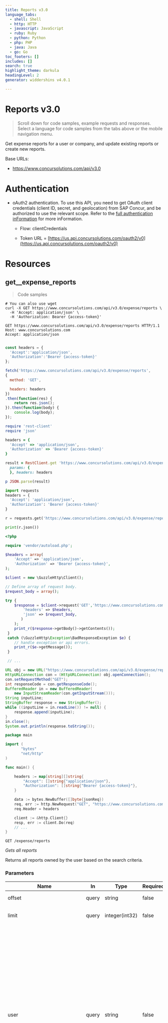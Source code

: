 ```yaml
---
title: Reports v3.0
language_tabs:
  - shell: Shell
  - http: HTTP
  - javascript: JavaScript
  - ruby: Ruby
  - python: Python
  - php: PHP
  - java: Java
  - go: Go
toc_footers: []
includes: []
search: true
highlight_theme: darkula
headingLevel: 2
generator: widdershins v4.0.1

---
```


<h1 id="reports">Reports v3.0</h1>

> Scroll down for code samples, example requests and responses. Select a language for code samples from the tabs above or the mobile navigation menu.

Get expense reports for a user or company, and update existing reports or create new reports.

Base URLs:

* <a href="https://www.concursolutions.com/api/v3.0">https://www.concursolutions.com/api/v3.0</a>

# Authentication

- oAuth2 authentication. To use this API, you need to get OAuth client credentials (client ID, secret, and geolocation) from SAP Concur, and be authorized to use the relevant scope. Refer to the <a href="https://developer.concur.com/api-reference/authentication/getting-started.html">full authentication inFormation</a> for more inFormation.

    - Flow: clientCredentials

    - Token URL = [https://us.api.concursolutions.com/oauth2/v0](https://us.api.concursolutions.com/oauth2/v0)

<h1 id="reports-resources">Resources</h1>

## get__expense_reports

> Code samples

```shell
# You can also use wget
curl -X GET https://www.concursolutions.com/api/v3.0/expense/reports \
  -H 'Accept: application/json' \
  -H 'Authorization: Bearer {access-token}'

```

```http
GET https://www.concursolutions.com/api/v3.0/expense/reports HTTP/1.1
Host: www.concursolutions.com
Accept: application/json

```

```javascript

const headers = {
  'Accept':'application/json',
  'Authorization':'Bearer {access-token}'
};

fetch('https://www.concursolutions.com/api/v3.0/expense/reports',
{
  method: 'GET',

  headers: headers
})
.then(function(res) {
    return res.json();
}).then(function(body) {
    console.log(body);
});

```

```ruby
require 'rest-client'
require 'json'

headers = {
  'Accept' => 'application/json',
  'Authorization' => 'Bearer {access-token}'
}

result = RestClient.get 'https://www.concursolutions.com/api/v3.0/expense/reports',
  params: {
  }, headers: headers

p JSON.parse(result)

```

```python
import requests
headers = {
  'Accept': 'application/json',
  'Authorization': 'Bearer {access-token}'
}

r = requests.get('https://www.concursolutions.com/api/v3.0/expense/reports', headers = headers)

print(r.json())

```

```php
<?php

require 'vendor/autoload.php';

$headers = array(
    'Accept' => 'application/json',
    'Authorization' => 'Bearer {access-token}',
);

$client = new \GuzzleHttp\Client();

// Define array of request body.
$request_body = array();

try {
    $response = $client->request('GET','https://www.concursolutions.com/api/v3.0/expense/reports', array(
        'headers' => $headers,
        'json' => $request_body,
       )
    );
    print_r($response->getBody()->getContents());
 }
 catch (\GuzzleHttp\Exception\BadResponseException $e) {
    // handle exception or api errors.
    print_r($e->getMessage());
 }

 // ...

```

```java
URL obj = new URL("https://www.concursolutions.com/api/v3.0/expense/reports");
HttpURLConnection con = (HttpURLConnection) obj.openConnection();
con.setRequestMethod("GET");
int responseCode = con.getResponseCode();
BufferedReader in = new BufferedReader(
    new InputStreamReader(con.getInputStream()));
String inputLine;
StringBuffer response = new StringBuffer();
while ((inputLine = in.readLine()) != null) {
    response.append(inputLine);
}
in.close();
System.out.println(response.toString());

```

```go
package main

import (
       "bytes"
       "net/http"
)

func main() {

    headers := map[string][]string{
        "Accept": []string{"application/json"},
        "Authorization": []string{"Bearer {access-token}"},
    }

    data := bytes.NewBuffer([]byte{jsonReq})
    req, err := http.NewRequest("GET", "https://www.concursolutions.com/api/v3.0/expense/reports", data)
    req.Header = headers

    client := &http.Client{}
    resp, err := client.Do(req)
    // ...
}

```

`GET /expense/reports`

*Gets all reports*

Returns all reports owned by the user based on the search criteria.

<h3 id="get__expense_reports-parameters">Parameters</h3>

|Name|In|Type|Required|Description|
|---|---|---|---|---|
|offset|query|string|false|Starting page offset|
|limit|query|integer(int32)|false|Number of records to return (default 25)|
|user|query|string|false|Optional. The login ID of the report owner(s) to use when searching for reports. If the value is set to LoginID, reports for the report owner with this login ID value are returned. If the value is set to ALL, reports for all report owners are returned. If this parameter is not specified, reports for the OAuth Consumer are returned. The access token owner (OAuth Consumer) must have the Web Services Admin role to use this parameter.|
|approvalStatusCode|query|string|false|The status code for the Approval Status. The values can include Concur Expense standard codes or custom codes. The Concur Expense standard code values are: A_AAFH - Report submission triggered an anomaly and fraud check; A_ACCO - Report is pending reviews; A_APPR - Report has been approved; A_EXTV - Report is pending external validation; A_FILE - Report has been submitted; A_NOTF - Report has not been submitted; A_PBDG - Report approval is pending Budget approval; A_PECO - Report approval is pending Cost object approval; A_PEND - Report is pending manager approval; A_PVAL - Report is pending prepayment validation; A_RESU - Report needs to be resubmitted; A_RHLD - Report submission is pending receipt images; A_TEXP - Report expired in approval queue. For custom codes, contact Concur Developer Support.|
|paymentStatusCode|query|string|false|The payment status code for the report. The values can include Concur Expense standard codes or custom codes. The Concur Expense standard code values are: P_HOLD - Report payment is on hold; P_NOTP - Report has not been paid; P_PAID - Report has been paid; P_PAYC - Payment is confirmed. Some or all of the report expenses have been paid; P_PROC - Report is in process to be paid. For custom codes, contact Concur Developer Support.|
|currencyCode|query|string|false|The 3-letter ISO 4217 currency code for the report currency. Example: USD.|
|paymentType|query|string|false|The unique identifier for the payment type that is the payment type for at least one expense entry in the report. Use PaymentTypeID from the "GET Expense Group Configurations" function.|
|reimbursementMethod|query|string|false|The method the report owner will be reimbursed. VALUES: ADPPAYR - ADP Payroll; APCHECK - AP (Company Check); CNQRPAY - Expense Pay; PMTSERV - Other Payment Service. NOTE: PAY_PAL is NOT supported.|
|approverLoginID|query|string|false|The login ID for the report approver that is the current approver assigned to the report.|
|expenseTypeCode|query|string|false|The expense type code that is the expense type for at least one expense entry in the report. Use ExpenseTypeCode from the "GET Expense Group Configurations" function.|
|attendeeTypeCode|query|string|false|The report contains expense entries that have attendees of the specified type.|
|countryCode|query|string|false|The report country. Maximum 2 characters. Format: The ISO 3166-1 alpha-2 country code. Example: United States is US.|
|batchID|query|string|false|The unique identifier for a payment batch where there is at least one report payee within the report. Use the BatchID from the "GET Payment Batch List" function.|
|vendorName|query|string|false|The Vendor Description that is the vendor for at least one expense entry in the report.|
|hasVAT|query|boolean|false|Determines if the report has at least one expense entry with VAT details. Format: true or false.|
|hasImages|query|boolean|false|Determines if the report has at least one expense entry with an entry image or if there is a report image for this report. Format: true or false.|
|hasAttendees|query|boolean|false|Determines if the report has at least one expense entry with an attendee. Format: true or false.|
|hasBillableExpenses|query|boolean|false|The IsBillable flag for at least one expense entry in the report. Format: true or false.|
|isTestUser|query|boolean|false|The report owner is a test user using the report for testing purposes in a non-production envirnment. format: true or false.|
|expenseGroupConfigID|query|string|false|The unique identifier for the expense group configuration associated to the report's expense group. Use the ID from the "GET Expense Group Configurations" function.|
|entryTransactionDateBefore|query|string(date-time)|false|The entry transaction date for at least one expense entry in the report is before this date.Format: YYYY-MM-DD|
|entryTransactionDateAfter|query|string(date-time)|false|The entry transaction date for at least one expense entry in the report is after this date.Format: YYYY-MM-DD|
|createDateBefore|query|string(date-time)|false|The report create date is before this date.Format: YYYY-MM-DD|
|createDateAfter|query|string(date-time)|false|The report create date is after this date.Format: YYYY-MM-DD|
|userDefinedDateBefore|query|string(date-time)|false|The report user defined date is before this date.Format: YYYY-MM-DD|
|userDefinedDateAfter|query|string(date-time)|false|The report user defined date is after this date.Format: YYYY-MM-DD|
|submitDateBefore|query|string(date-time)|false|The report submit date is before this date.Format: YYYY-MM-DD|
|submitDateAfter|query|string(date-time)|false|The report submit date is after this date.Format: YYYY-MM-DD|
|processingPaymentDateBefore|query|string(date-time)|false|The report processing payment date is before this date.Format: YYYY-MM-DD|
|processingPaymentDateAfter|query|string(date-time)|false|The report processing payment date is after this date. Format: YYYY-MM-DD|
|paidDateBefore|query|string(date-time)|false|The report paid date is before this date.Format: YYYY-MM-DD|
|paidDateAfter|query|string(date-time)|false|The report paid date is after this date.Format: YYYY-MM-DD|
|modifiedDateBefore|query|string(date-time)|false|The report modified date is before this date.Format: YYYY-MM-DD|
|modifiedDateAfter|query|string(date-time)|false|The report modified date is after this date.Format: YYYY-MM-DD|

> Example responses

> 200 Response

```json
{
  "Items": {
    "AmountDueCompanyCard": 0,
    "AmountDueEmployee": 0,
    "ApprovalStatusCode": "string",
    "ApprovalStatusName": "string",
    "ApproverLoginID": "string",
    "ApproverName": "string",
    "Country": "string",
    "CountrySubdivision": "string",
    "CreateDate": "2019-08-24T14:15:22Z",
    "CurrencyCode": "string",
    "Custom1": {
      "Code": "string",
      "ListItemID": "string",
      "Type": "string",
      "Value": "string"
    },
    "Custom2": {
      "Code": "string",
      "ListItemID": "string",
      "Type": "string",
      "Value": "string"
    },
    "Custom3": {
      "Code": "string",
      "ListItemID": "string",
      "Type": "string",
      "Value": "string"
    },
    "Custom4": {
      "Code": "string",
      "ListItemID": "string",
      "Type": "string",
      "Value": "string"
    },
    "Custom5": {
      "Code": "string",
      "ListItemID": "string",
      "Type": "string",
      "Value": "string"
    },
    "Custom6": {
      "Code": "string",
      "ListItemID": "string",
      "Type": "string",
      "Value": "string"
    },
    "Custom7": {
      "Code": "string",
      "ListItemID": "string",
      "Type": "string",
      "Value": "string"
    },
    "Custom8": {
      "Code": "string",
      "ListItemID": "string",
      "Type": "string",
      "Value": "string"
    },
    "Custom9": {
      "Code": "string",
      "ListItemID": "string",
      "Type": "string",
      "Value": "string"
    },
    "Custom10": {
      "Code": "string",
      "ListItemID": "string",
      "Type": "string",
      "Value": "string"
    },
    "Custom11": {
      "Code": "string",
      "ListItemID": "string",
      "Type": "string",
      "Value": "string"
    },
    "Custom12": {
      "Code": "string",
      "ListItemID": "string",
      "Type": "string",
      "Value": "string"
    },
    "Custom13": {
      "Code": "string",
      "ListItemID": "string",
      "Type": "string",
      "Value": "string"
    },
    "Custom14": {
      "Code": "string",
      "ListItemID": "string",
      "Type": "string",
      "Value": "string"
    },
    "Custom15": {
      "Code": "string",
      "ListItemID": "string",
      "Type": "string",
      "Value": "string"
    },
    "Custom16": {
      "Code": "string",
      "ListItemID": "string",
      "Type": "string",
      "Value": "string"
    },
    "Custom17": {
      "Code": "string",
      "ListItemID": "string",
      "Type": "string",
      "Value": "string"
    },
    "Custom18": {
      "Code": "string",
      "ListItemID": "string",
      "Type": "string",
      "Value": "string"
    },
    "Custom19": {
      "Code": "string",
      "ListItemID": "string",
      "Type": "string",
      "Value": "string"
    },
    "Custom20": {
      "Code": "string",
      "ListItemID": "string",
      "Type": "string",
      "Value": "string"
    },
    "EverSentBack": true,
    "HasException": true,
    "ID": "string",
    "LastComment": "string",
    "LastModifiedDate": "2019-08-24T14:15:22Z",
    "LedgerName": "string",
    "Name": "string",
    "OrgUnit1": {
      "Code": "string",
      "ListItemID": "string",
      "Type": "string",
      "Value": "string"
    },
    "OrgUnit2": {
      "Code": "string",
      "ListItemID": "string",
      "Type": "string",
      "Value": "string"
    },
    "OrgUnit3": {
      "Code": "string",
      "ListItemID": "string",
      "Type": "string",
      "Value": "string"
    },
    "OrgUnit4": {
      "Code": "string",
      "ListItemID": "string",
      "Type": "string",
      "Value": "string"
    },
    "OrgUnit5": {
      "Code": "string",
      "ListItemID": "string",
      "Type": "string",
      "Value": "string"
    },
    "OrgUnit6": {
      "Code": "string",
      "ListItemID": "string",
      "Type": "string",
      "Value": "string"
    },
    "OwnerLoginID": "string",
    "OwnerName": "string",
    "PaidDate": "2019-08-24T14:15:22Z",
    "PaymentStatusCode": "string",
    "PaymentStatusName": "string",
    "PersonalAmount": 0,
    "PolicyID": "string",
    "ProcessingPaymentDate": "2019-08-24T14:15:22Z",
    "ReceiptsReceived": true,
    "SubmitDate": "2019-08-24T14:15:22Z",
    "Total": 0,
    "TotalApprovedAmount": 0,
    "TotalClaimedAmount": 0,
    "URI": "string",
    "UserDefinedDate": "2019-08-24T14:15:22Z",
    "WorkflowActionUrl": "string"
  },
  "NextPage": "string"
}
```

```xml
<?xml version="1.0" encoding="UTF-8" ?>
<ReportCollection>
  <Items>
    <AmountDueCompanyCard>0</AmountDueCompanyCard>
    <AmountDueEmployee>0</AmountDueEmployee>
    <ApprovalStatusCode>string</ApprovalStatusCode>
    <ApprovalStatusName>string</ApprovalStatusName>
    <ApproverLoginID>string</ApproverLoginID>
    <ApproverName>string</ApproverName>
    <Country>string</Country>
    <CountrySubdivision>string</CountrySubdivision>
    <CreateDate>2019-08-24T14:15:22Z</CreateDate>
    <CurrencyCode>string</CurrencyCode>
    <Custom1>
      <Code>string</Code>
      <ListItemID>string</ListItemID>
      <Type>string</Type>
      <Value>string</Value>
    </Custom1>
    <Custom2>
      <Code>string</Code>
      <ListItemID>string</ListItemID>
      <Type>string</Type>
      <Value>string</Value>
    </Custom2>
    <Custom3>
      <Code>string</Code>
      <ListItemID>string</ListItemID>
      <Type>string</Type>
      <Value>string</Value>
    </Custom3>
    <Custom4>
      <Code>string</Code>
      <ListItemID>string</ListItemID>
      <Type>string</Type>
      <Value>string</Value>
    </Custom4>
    <Custom5>
      <Code>string</Code>
      <ListItemID>string</ListItemID>
      <Type>string</Type>
      <Value>string</Value>
    </Custom5>
    <Custom6>
      <Code>string</Code>
      <ListItemID>string</ListItemID>
      <Type>string</Type>
      <Value>string</Value>
    </Custom6>
    <Custom7>
      <Code>string</Code>
      <ListItemID>string</ListItemID>
      <Type>string</Type>
      <Value>string</Value>
    </Custom7>
    <Custom8>
      <Code>string</Code>
      <ListItemID>string</ListItemID>
      <Type>string</Type>
      <Value>string</Value>
    </Custom8>
    <Custom9>
      <Code>string</Code>
      <ListItemID>string</ListItemID>
      <Type>string</Type>
      <Value>string</Value>
    </Custom9>
    <Custom10>
      <Code>string</Code>
      <ListItemID>string</ListItemID>
      <Type>string</Type>
      <Value>string</Value>
    </Custom10>
    <Custom11>
      <Code>string</Code>
      <ListItemID>string</ListItemID>
      <Type>string</Type>
      <Value>string</Value>
    </Custom11>
    <Custom12>
      <Code>string</Code>
      <ListItemID>string</ListItemID>
      <Type>string</Type>
      <Value>string</Value>
    </Custom12>
    <Custom13>
      <Code>string</Code>
      <ListItemID>string</ListItemID>
      <Type>string</Type>
      <Value>string</Value>
    </Custom13>
    <Custom14>
      <Code>string</Code>
      <ListItemID>string</ListItemID>
      <Type>string</Type>
      <Value>string</Value>
    </Custom14>
    <Custom15>
      <Code>string</Code>
      <ListItemID>string</ListItemID>
      <Type>string</Type>
      <Value>string</Value>
    </Custom15>
    <Custom16>
      <Code>string</Code>
      <ListItemID>string</ListItemID>
      <Type>string</Type>
      <Value>string</Value>
    </Custom16>
    <Custom17>
      <Code>string</Code>
      <ListItemID>string</ListItemID>
      <Type>string</Type>
      <Value>string</Value>
    </Custom17>
    <Custom18>
      <Code>string</Code>
      <ListItemID>string</ListItemID>
      <Type>string</Type>
      <Value>string</Value>
    </Custom18>
    <Custom19>
      <Code>string</Code>
      <ListItemID>string</ListItemID>
      <Type>string</Type>
      <Value>string</Value>
    </Custom19>
    <Custom20>
      <Code>string</Code>
      <ListItemID>string</ListItemID>
      <Type>string</Type>
      <Value>string</Value>
    </Custom20>
    <EverSentBack>true</EverSentBack>
    <HasException>true</HasException>
    <ID>string</ID>
    <LastComment>string</LastComment>
    <LastModifiedDate>2019-08-24T14:15:22Z</LastModifiedDate>
    <LedgerName>string</LedgerName>
    <Name>string</Name>
    <OrgUnit1>
      <Code>string</Code>
      <ListItemID>string</ListItemID>
      <Type>string</Type>
      <Value>string</Value>
    </OrgUnit1>
    <OrgUnit2>
      <Code>string</Code>
      <ListItemID>string</ListItemID>
      <Type>string</Type>
      <Value>string</Value>
    </OrgUnit2>
    <OrgUnit3>
      <Code>string</Code>
      <ListItemID>string</ListItemID>
      <Type>string</Type>
      <Value>string</Value>
    </OrgUnit3>
    <OrgUnit4>
      <Code>string</Code>
      <ListItemID>string</ListItemID>
      <Type>string</Type>
      <Value>string</Value>
    </OrgUnit4>
    <OrgUnit5>
      <Code>string</Code>
      <ListItemID>string</ListItemID>
      <Type>string</Type>
      <Value>string</Value>
    </OrgUnit5>
    <OrgUnit6>
      <Code>string</Code>
      <ListItemID>string</ListItemID>
      <Type>string</Type>
      <Value>string</Value>
    </OrgUnit6>
    <OwnerLoginID>string</OwnerLoginID>
    <OwnerName>string</OwnerName>
    <PaidDate>2019-08-24T14:15:22Z</PaidDate>
    <PaymentStatusCode>string</PaymentStatusCode>
    <PaymentStatusName>string</PaymentStatusName>
    <PersonalAmount>0</PersonalAmount>
    <PolicyID>string</PolicyID>
    <ProcessingPaymentDate>2019-08-24T14:15:22Z</ProcessingPaymentDate>
    <ReceiptsReceived>true</ReceiptsReceived>
    <SubmitDate>2019-08-24T14:15:22Z</SubmitDate>
    <Total>0</Total>
    <TotalApprovedAmount>0</TotalApprovedAmount>
    <TotalClaimedAmount>0</TotalClaimedAmount>
    <URI>string</URI>
    <UserDefinedDate>2019-08-24T14:15:22Z</UserDefinedDate>
    <WorkflowActionUrl>string</WorkflowActionUrl>
  </Items>
  <NextPage>string</NextPage>
</ReportCollection>
```

<h3 id="get__expense_reports-responses">Responses</h3>

|Status|Meaning|Description|Schema|
|---|---|---|---|
|200|[OK](https://tools.ietf.org/html/rfc7231#section-6.3.1)|Success|[ReportCollection](#schemareportcollection)|

<aside class="warning">
To perform this operation, you must be authenticated by means of one of the following methods:
OAuth2
</aside>

## post__expense_reports

> Code samples

```shell
# You can also use wget
curl -X POST https://www.concursolutions.com/api/v3.0/expense/reports \
  -H 'Content-Type: application/json' \
  -H 'Accept: application/json' \
  -H 'Authorization: Bearer {access-token}'

```

```http
POST https://www.concursolutions.com/api/v3.0/expense/reports HTTP/1.1
Host: www.concursolutions.com
Content-Type: application/json
Accept: application/json

```

```javascript
const inputBody = '{
  "Comment": "string",
  "Custom1": "string",
  "Custom10": "string",
  "Custom11": "string",
  "Custom12": "string",
  "Custom13": "string",
  "Custom14": "string",
  "Custom15": "string",
  "Custom16": "string",
  "Custom17": "string",
  "Custom18": "string",
  "Custom19": "string",
  "Custom2": "string",
  "Custom20": "string",
  "Custom3": "string",
  "Custom4": "string",
  "Custom5": "string",
  "Custom6": "string",
  "Custom7": "string",
  "Custom8": "string",
  "Custom9": "string",
  "Name": "string",
  "OrgUnit1": "string",
  "OrgUnit2": "string",
  "OrgUnit3": "string",
  "OrgUnit4": "string",
  "OrgUnit5": "string",
  "OrgUnit6": "string",
  "PolicyID": "string",
  "Purpose": "string",
  "UserDefinedDate": "2019-08-24T14:15:22Z"
}';
const headers = {
  'Content-Type':'application/json',
  'Accept':'application/json',
  'Authorization':'Bearer {access-token}'
};

fetch('https://www.concursolutions.com/api/v3.0/expense/reports',
{
  method: 'POST',
  body: inputBody,
  headers: headers
})
.then(function(res) {
    return res.json();
}).then(function(body) {
    console.log(body);
});

```

```ruby
require 'rest-client'
require 'json'

headers = {
  'Content-Type' => 'application/json',
  'Accept' => 'application/json',
  'Authorization' => 'Bearer {access-token}'
}

result = RestClient.post 'https://www.concursolutions.com/api/v3.0/expense/reports',
  params: {
  }, headers: headers

p JSON.parse(result)

```

```python
import requests
headers = {
  'Content-Type': 'application/json',
  'Accept': 'application/json',
  'Authorization': 'Bearer {access-token}'
}

r = requests.post('https://www.concursolutions.com/api/v3.0/expense/reports', headers = headers)

print(r.json())

```

```php
<?php

require 'vendor/autoload.php';

$headers = array(
    'Content-Type' => 'application/json',
    'Accept' => 'application/json',
    'Authorization' => 'Bearer {access-token}',
);

$client = new \GuzzleHttp\Client();

// Define array of request body.
$request_body = array();

try {
    $response = $client->request('POST','https://www.concursolutions.com/api/v3.0/expense/reports', array(
        'headers' => $headers,
        'json' => $request_body,
       )
    );
    print_r($response->getBody()->getContents());
 }
 catch (\GuzzleHttp\Exception\BadResponseException $e) {
    // handle exception or api errors.
    print_r($e->getMessage());
 }

 // ...

```

```java
URL obj = new URL("https://www.concursolutions.com/api/v3.0/expense/reports");
HttpURLConnection con = (HttpURLConnection) obj.openConnection();
con.setRequestMethod("POST");
int responseCode = con.getResponseCode();
BufferedReader in = new BufferedReader(
    new InputStreamReader(con.getInputStream()));
String inputLine;
StringBuffer response = new StringBuffer();
while ((inputLine = in.readLine()) != null) {
    response.append(inputLine);
}
in.close();
System.out.println(response.toString());

```

```go
package main

import (
       "bytes"
       "net/http"
)

func main() {

    headers := map[string][]string{
        "Content-Type": []string{"application/json"},
        "Accept": []string{"application/json"},
        "Authorization": []string{"Bearer {access-token}"},
    }

    data := bytes.NewBuffer([]byte{jsonReq})
    req, err := http.NewRequest("POST", "https://www.concursolutions.com/api/v3.0/expense/reports", data)
    req.Header = headers

    client := &http.Client{}
    resp, err := client.Do(req)
    // ...
}

```

`POST /expense/reports`

*Create a new report*

Create an expense report with the supplied data.

> Body parameter

```json
{
  "Comment": "string",
  "Custom1": "string",
  "Custom10": "string",
  "Custom11": "string",
  "Custom12": "string",
  "Custom13": "string",
  "Custom14": "string",
  "Custom15": "string",
  "Custom16": "string",
  "Custom17": "string",
  "Custom18": "string",
  "Custom19": "string",
  "Custom2": "string",
  "Custom20": "string",
  "Custom3": "string",
  "Custom4": "string",
  "Custom5": "string",
  "Custom6": "string",
  "Custom7": "string",
  "Custom8": "string",
  "Custom9": "string",
  "Name": "string",
  "OrgUnit1": "string",
  "OrgUnit2": "string",
  "OrgUnit3": "string",
  "OrgUnit4": "string",
  "OrgUnit5": "string",
  "OrgUnit6": "string",
  "PolicyID": "string",
  "Purpose": "string",
  "UserDefinedDate": "2019-08-24T14:15:22Z"
}
```

```xml
<?xml version="1.0" encoding="UTF-8" ?>
<ReportPost>
  <Comment>string</Comment>
  <Custom1>string</Custom1>
  <Custom10>string</Custom10>
  <Custom11>string</Custom11>
  <Custom12>string</Custom12>
  <Custom13>string</Custom13>
  <Custom14>string</Custom14>
  <Custom15>string</Custom15>
  <Custom16>string</Custom16>
  <Custom17>string</Custom17>
  <Custom18>string</Custom18>
  <Custom19>string</Custom19>
  <Custom2>string</Custom2>
  <Custom20>string</Custom20>
  <Custom3>string</Custom3>
  <Custom4>string</Custom4>
  <Custom5>string</Custom5>
  <Custom6>string</Custom6>
  <Custom7>string</Custom7>
  <Custom8>string</Custom8>
  <Custom9>string</Custom9>
  <Name>string</Name>
  <OrgUnit1>string</OrgUnit1>
  <OrgUnit2>string</OrgUnit2>
  <OrgUnit3>string</OrgUnit3>
  <OrgUnit4>string</OrgUnit4>
  <OrgUnit5>string</OrgUnit5>
  <OrgUnit6>string</OrgUnit6>
  <PolicyID>string</PolicyID>
  <Purpose>string</Purpose>
  <UserDefinedDate>2019-08-24T14:15:22Z</UserDefinedDate>
</ReportPost>
```

<h3 id="post__expense_reports-parameters">Parameters</h3>

|Name|In|Type|Required|Description|
|---|---|---|---|---|
|user|query|string|false|Optional. The login ID for the Report Owner.|
|body|body|[ReportPost](#schemareportpost)|true|Report object to create|

> Example responses

> 200 Response

```json
{
  "ID": "string",
  "URI": "string"
}
```

```xml
<?xml version="1.0" encoding="UTF-8" ?>
<CreateResponse>
  <ID>string</ID>
  <URI>string</URI>
</CreateResponse>
```

<h3 id="post__expense_reports-responses">Responses</h3>

|Status|Meaning|Description|Schema|
|---|---|---|---|
|200|[OK](https://tools.ietf.org/html/rfc7231#section-6.3.1)|Success|[CreateResponse](#schemacreateresponse)|
|400|[Bad Request](https://tools.ietf.org/html/rfc7231#section-6.5.1)|Bad Request|[Void](#schemavoid)|

<aside class="warning">
To perform this operation, you must be authenticated by means of one of the following methods:
OAuth2
</aside>

## get__expense_reports_{id}

> Code samples

```shell
# You can also use wget
curl -X GET https://www.concursolutions.com/api/v3.0/expense/reports/{id} \
  -H 'Accept: application/json' \
  -H 'Authorization: Bearer {access-token}'

```

```http
GET https://www.concursolutions.com/api/v3.0/expense/reports/{id} HTTP/1.1
Host: www.concursolutions.com
Accept: application/json

```

```javascript

const headers = {
  'Accept':'application/json',
  'Authorization':'Bearer {access-token}'
};

fetch('https://www.concursolutions.com/api/v3.0/expense/reports/{id}',
{
  method: 'GET',

  headers: headers
})
.then(function(res) {
    return res.json();
}).then(function(body) {
    console.log(body);
});

```

```ruby
require 'rest-client'
require 'json'

headers = {
  'Accept' => 'application/json',
  'Authorization' => 'Bearer {access-token}'
}

result = RestClient.get 'https://www.concursolutions.com/api/v3.0/expense/reports/{id}',
  params: {
  }, headers: headers

p JSON.parse(result)

```

```python
import requests
headers = {
  'Accept': 'application/json',
  'Authorization': 'Bearer {access-token}'
}

r = requests.get('https://www.concursolutions.com/api/v3.0/expense/reports/{id}', headers = headers)

print(r.json())

```

```php
<?php

require 'vendor/autoload.php';

$headers = array(
    'Accept' => 'application/json',
    'Authorization' => 'Bearer {access-token}',
);

$client = new \GuzzleHttp\Client();

// Define array of request body.
$request_body = array();

try {
    $response = $client->request('GET','https://www.concursolutions.com/api/v3.0/expense/reports/{id}', array(
        'headers' => $headers,
        'json' => $request_body,
       )
    );
    print_r($response->getBody()->getContents());
 }
 catch (\GuzzleHttp\Exception\BadResponseException $e) {
    // handle exception or api errors.
    print_r($e->getMessage());
 }

 // ...

```

```java
URL obj = new URL("https://www.concursolutions.com/api/v3.0/expense/reports/{id}");
HttpURLConnection con = (HttpURLConnection) obj.openConnection();
con.setRequestMethod("GET");
int responseCode = con.getResponseCode();
BufferedReader in = new BufferedReader(
    new InputStreamReader(con.getInputStream()));
String inputLine;
StringBuffer response = new StringBuffer();
while ((inputLine = in.readLine()) != null) {
    response.append(inputLine);
}
in.close();
System.out.println(response.toString());

```

```go
package main

import (
       "bytes"
       "net/http"
)

func main() {

    headers := map[string][]string{
        "Accept": []string{"application/json"},
        "Authorization": []string{"Bearer {access-token}"},
    }

    data := bytes.NewBuffer([]byte{jsonReq})
    req, err := http.NewRequest("GET", "https://www.concursolutions.com/api/v3.0/expense/reports/{id}", data)
    req.Header = headers

    client := &http.Client{}
    resp, err := client.Do(req)
    // ...
}

```

`GET /expense/reports/{id}`

*Gets a single report*

Returns the specified report.

<h3 id="get__expense_reports_{id}-parameters">Parameters</h3>

|Name|In|Type|Required|Description|
|---|---|---|---|---|
|id|path|string|true|Report ID|
|user|query|string|false|Optional. The login ID of the report owner(s) to use when searching for reports. If the value is set to LoginID, reports for the report owner with this login ID value are returned. If the value is set to ALL, reports for all report owners are returned. If this parameter is not specified, reports for the OAuth Consumer are returned. The access token owner (OAuth Consumer) must have the Web Services Admin role to use this parameter.|

> Example responses

> 200 Response

```json
{
  "AmountDueCompanyCard": 0,
  "AmountDueEmployee": 0,
  "ApprovalStatusCode": "string",
  "ApprovalStatusName": "string",
  "ApproverLoginID": "string",
  "ApproverName": "string",
  "Country": "string",
  "CountrySubdivision": "string",
  "CreateDate": "2019-08-24T14:15:22Z",
  "CurrencyCode": "string",
  "Custom1": {
    "Code": "string",
    "ListItemID": "string",
    "Type": "string",
    "Value": "string"
  },
  "Custom2": {
    "Code": "string",
    "ListItemID": "string",
    "Type": "string",
    "Value": "string"
  },
  "Custom3": {
    "Code": "string",
    "ListItemID": "string",
    "Type": "string",
    "Value": "string"
  },
  "Custom4": {
    "Code": "string",
    "ListItemID": "string",
    "Type": "string",
    "Value": "string"
  },
  "Custom5": {
    "Code": "string",
    "ListItemID": "string",
    "Type": "string",
    "Value": "string"
  },
  "Custom6": {
    "Code": "string",
    "ListItemID": "string",
    "Type": "string",
    "Value": "string"
  },
  "Custom7": {
    "Code": "string",
    "ListItemID": "string",
    "Type": "string",
    "Value": "string"
  },
  "Custom8": {
    "Code": "string",
    "ListItemID": "string",
    "Type": "string",
    "Value": "string"
  },
  "Custom9": {
    "Code": "string",
    "ListItemID": "string",
    "Type": "string",
    "Value": "string"
  },
  "Custom10": {
    "Code": "string",
    "ListItemID": "string",
    "Type": "string",
    "Value": "string"
  },
  "Custom11": {
    "Code": "string",
    "ListItemID": "string",
    "Type": "string",
    "Value": "string"
  },
  "Custom12": {
    "Code": "string",
    "ListItemID": "string",
    "Type": "string",
    "Value": "string"
  },
  "Custom13": {
    "Code": "string",
    "ListItemID": "string",
    "Type": "string",
    "Value": "string"
  },
  "Custom14": {
    "Code": "string",
    "ListItemID": "string",
    "Type": "string",
    "Value": "string"
  },
  "Custom15": {
    "Code": "string",
    "ListItemID": "string",
    "Type": "string",
    "Value": "string"
  },
  "Custom16": {
    "Code": "string",
    "ListItemID": "string",
    "Type": "string",
    "Value": "string"
  },
  "Custom17": {
    "Code": "string",
    "ListItemID": "string",
    "Type": "string",
    "Value": "string"
  },
  "Custom18": {
    "Code": "string",
    "ListItemID": "string",
    "Type": "string",
    "Value": "string"
  },
  "Custom19": {
    "Code": "string",
    "ListItemID": "string",
    "Type": "string",
    "Value": "string"
  },
  "Custom20": {
    "Code": "string",
    "ListItemID": "string",
    "Type": "string",
    "Value": "string"
  },
  "EverSentBack": true,
  "HasException": true,
  "ID": "string",
  "LastComment": "string",
  "LastModifiedDate": "2019-08-24T14:15:22Z",
  "LedgerName": "string",
  "Name": "string",
  "OrgUnit1": {
    "Code": "string",
    "ListItemID": "string",
    "Type": "string",
    "Value": "string"
  },
  "OrgUnit2": {
    "Code": "string",
    "ListItemID": "string",
    "Type": "string",
    "Value": "string"
  },
  "OrgUnit3": {
    "Code": "string",
    "ListItemID": "string",
    "Type": "string",
    "Value": "string"
  },
  "OrgUnit4": {
    "Code": "string",
    "ListItemID": "string",
    "Type": "string",
    "Value": "string"
  },
  "OrgUnit5": {
    "Code": "string",
    "ListItemID": "string",
    "Type": "string",
    "Value": "string"
  },
  "OrgUnit6": {
    "Code": "string",
    "ListItemID": "string",
    "Type": "string",
    "Value": "string"
  },
  "OwnerLoginID": "string",
  "OwnerName": "string",
  "PaidDate": "2019-08-24T14:15:22Z",
  "PaymentStatusCode": "string",
  "PaymentStatusName": "string",
  "PersonalAmount": 0,
  "PolicyID": "string",
  "ProcessingPaymentDate": "2019-08-24T14:15:22Z",
  "ReceiptsReceived": true,
  "SubmitDate": "2019-08-24T14:15:22Z",
  "Total": 0,
  "TotalApprovedAmount": 0,
  "TotalClaimedAmount": 0,
  "URI": "string",
  "UserDefinedDate": "2019-08-24T14:15:22Z",
  "WorkflowActionUrl": "string"
}
```

```xml
<?xml version="1.0" encoding="UTF-8" ?>
<ReportGet>
  <AmountDueCompanyCard>0</AmountDueCompanyCard>
  <AmountDueEmployee>0</AmountDueEmployee>
  <ApprovalStatusCode>string</ApprovalStatusCode>
  <ApprovalStatusName>string</ApprovalStatusName>
  <ApproverLoginID>string</ApproverLoginID>
  <ApproverName>string</ApproverName>
  <Country>string</Country>
  <CountrySubdivision>string</CountrySubdivision>
  <CreateDate>2019-08-24T14:15:22Z</CreateDate>
  <CurrencyCode>string</CurrencyCode>
  <Custom1>
    <Code>string</Code>
    <ListItemID>string</ListItemID>
    <Type>string</Type>
    <Value>string</Value>
  </Custom1>
  <Custom2>
    <Code>string</Code>
    <ListItemID>string</ListItemID>
    <Type>string</Type>
    <Value>string</Value>
  </Custom2>
  <Custom3>
    <Code>string</Code>
    <ListItemID>string</ListItemID>
    <Type>string</Type>
    <Value>string</Value>
  </Custom3>
  <Custom4>
    <Code>string</Code>
    <ListItemID>string</ListItemID>
    <Type>string</Type>
    <Value>string</Value>
  </Custom4>
  <Custom5>
    <Code>string</Code>
    <ListItemID>string</ListItemID>
    <Type>string</Type>
    <Value>string</Value>
  </Custom5>
  <Custom6>
    <Code>string</Code>
    <ListItemID>string</ListItemID>
    <Type>string</Type>
    <Value>string</Value>
  </Custom6>
  <Custom7>
    <Code>string</Code>
    <ListItemID>string</ListItemID>
    <Type>string</Type>
    <Value>string</Value>
  </Custom7>
  <Custom8>
    <Code>string</Code>
    <ListItemID>string</ListItemID>
    <Type>string</Type>
    <Value>string</Value>
  </Custom8>
  <Custom9>
    <Code>string</Code>
    <ListItemID>string</ListItemID>
    <Type>string</Type>
    <Value>string</Value>
  </Custom9>
  <Custom10>
    <Code>string</Code>
    <ListItemID>string</ListItemID>
    <Type>string</Type>
    <Value>string</Value>
  </Custom10>
  <Custom11>
    <Code>string</Code>
    <ListItemID>string</ListItemID>
    <Type>string</Type>
    <Value>string</Value>
  </Custom11>
  <Custom12>
    <Code>string</Code>
    <ListItemID>string</ListItemID>
    <Type>string</Type>
    <Value>string</Value>
  </Custom12>
  <Custom13>
    <Code>string</Code>
    <ListItemID>string</ListItemID>
    <Type>string</Type>
    <Value>string</Value>
  </Custom13>
  <Custom14>
    <Code>string</Code>
    <ListItemID>string</ListItemID>
    <Type>string</Type>
    <Value>string</Value>
  </Custom14>
  <Custom15>
    <Code>string</Code>
    <ListItemID>string</ListItemID>
    <Type>string</Type>
    <Value>string</Value>
  </Custom15>
  <Custom16>
    <Code>string</Code>
    <ListItemID>string</ListItemID>
    <Type>string</Type>
    <Value>string</Value>
  </Custom16>
  <Custom17>
    <Code>string</Code>
    <ListItemID>string</ListItemID>
    <Type>string</Type>
    <Value>string</Value>
  </Custom17>
  <Custom18>
    <Code>string</Code>
    <ListItemID>string</ListItemID>
    <Type>string</Type>
    <Value>string</Value>
  </Custom18>
  <Custom19>
    <Code>string</Code>
    <ListItemID>string</ListItemID>
    <Type>string</Type>
    <Value>string</Value>
  </Custom19>
  <Custom20>
    <Code>string</Code>
    <ListItemID>string</ListItemID>
    <Type>string</Type>
    <Value>string</Value>
  </Custom20>
  <EverSentBack>true</EverSentBack>
  <HasException>true</HasException>
  <ID>string</ID>
  <LastComment>string</LastComment>
  <LastModifiedDate>2019-08-24T14:15:22Z</LastModifiedDate>
  <LedgerName>string</LedgerName>
  <Name>string</Name>
  <OrgUnit1>
    <Code>string</Code>
    <ListItemID>string</ListItemID>
    <Type>string</Type>
    <Value>string</Value>
  </OrgUnit1>
  <OrgUnit2>
    <Code>string</Code>
    <ListItemID>string</ListItemID>
    <Type>string</Type>
    <Value>string</Value>
  </OrgUnit2>
  <OrgUnit3>
    <Code>string</Code>
    <ListItemID>string</ListItemID>
    <Type>string</Type>
    <Value>string</Value>
  </OrgUnit3>
  <OrgUnit4>
    <Code>string</Code>
    <ListItemID>string</ListItemID>
    <Type>string</Type>
    <Value>string</Value>
  </OrgUnit4>
  <OrgUnit5>
    <Code>string</Code>
    <ListItemID>string</ListItemID>
    <Type>string</Type>
    <Value>string</Value>
  </OrgUnit5>
  <OrgUnit6>
    <Code>string</Code>
    <ListItemID>string</ListItemID>
    <Type>string</Type>
    <Value>string</Value>
  </OrgUnit6>
  <OwnerLoginID>string</OwnerLoginID>
  <OwnerName>string</OwnerName>
  <PaidDate>2019-08-24T14:15:22Z</PaidDate>
  <PaymentStatusCode>string</PaymentStatusCode>
  <PaymentStatusName>string</PaymentStatusName>
  <PersonalAmount>0</PersonalAmount>
  <PolicyID>string</PolicyID>
  <ProcessingPaymentDate>2019-08-24T14:15:22Z</ProcessingPaymentDate>
  <ReceiptsReceived>true</ReceiptsReceived>
  <SubmitDate>2019-08-24T14:15:22Z</SubmitDate>
  <Total>0</Total>
  <TotalApprovedAmount>0</TotalApprovedAmount>
  <TotalClaimedAmount>0</TotalClaimedAmount>
  <URI>string</URI>
  <UserDefinedDate>2019-08-24T14:15:22Z</UserDefinedDate>
  <WorkflowActionUrl>string</WorkflowActionUrl>
</ReportGet>
```

<h3 id="get__expense_reports_{id}-responses">Responses</h3>

|Status|Meaning|Description|Schema|
|---|---|---|---|
|200|[OK](https://tools.ietf.org/html/rfc7231#section-6.3.1)|Success|[ReportGet](#schemareportget)|

<aside class="warning">
To perform this operation, you must be authenticated by means of one of the following methods:
OAuth2
</aside>

## put__expense_reports_{id}

> Code samples

```shell
# You can also use wget
curl -X PUT https://www.concursolutions.com/api/v3.0/expense/reports/{id} \
  -H 'Content-Type: application/json' \
  -H 'Accept: application/json' \
  -H 'Authorization: Bearer {access-token}'

```

```http
PUT https://www.concursolutions.com/api/v3.0/expense/reports/{id} HTTP/1.1
Host: www.concursolutions.com
Content-Type: application/json
Accept: application/json

```

```javascript
const inputBody = '{
  "Comment": "string",
  "Custom1": "string",
  "Custom10": "string",
  "Custom11": "string",
  "Custom12": "string",
  "Custom13": "string",
  "Custom14": "string",
  "Custom15": "string",
  "Custom16": "string",
  "Custom17": "string",
  "Custom18": "string",
  "Custom19": "string",
  "Custom2": "string",
  "Custom20": "string",
  "Custom3": "string",
  "Custom4": "string",
  "Custom5": "string",
  "Custom6": "string",
  "Custom7": "string",
  "Custom8": "string",
  "Custom9": "string",
  "Name": "string",
  "OrgUnit1": "string",
  "OrgUnit2": "string",
  "OrgUnit3": "string",
  "OrgUnit4": "string",
  "OrgUnit5": "string",
  "OrgUnit6": "string",
  "PolicyID": "string",
  "Purpose": "string",
  "UserDefinedDate": "2019-08-24T14:15:22Z"
}';
const headers = {
  'Content-Type':'application/json',
  'Accept':'application/json',
  'Authorization':'Bearer {access-token}'
};

fetch('https://www.concursolutions.com/api/v3.0/expense/reports/{id}',
{
  method: 'PUT',
  body: inputBody,
  headers: headers
})
.then(function(res) {
    return res.json();
}).then(function(body) {
    console.log(body);
});

```

```ruby
require 'rest-client'
require 'json'

headers = {
  'Content-Type' => 'application/json',
  'Accept' => 'application/json',
  'Authorization' => 'Bearer {access-token}'
}

result = RestClient.put 'https://www.concursolutions.com/api/v3.0/expense/reports/{id}',
  params: {
  }, headers: headers

p JSON.parse(result)

```

```python
import requests
headers = {
  'Content-Type': 'application/json',
  'Accept': 'application/json',
  'Authorization': 'Bearer {access-token}'
}

r = requests.put('https://www.concursolutions.com/api/v3.0/expense/reports/{id}', headers = headers)

print(r.json())

```

```php
<?php

require 'vendor/autoload.php';

$headers = array(
    'Content-Type' => 'application/json',
    'Accept' => 'application/json',
    'Authorization' => 'Bearer {access-token}',
);

$client = new \GuzzleHttp\Client();

// Define array of request body.
$request_body = array();

try {
    $response = $client->request('PUT','https://www.concursolutions.com/api/v3.0/expense/reports/{id}', array(
        'headers' => $headers,
        'json' => $request_body,
       )
    );
    print_r($response->getBody()->getContents());
 }
 catch (\GuzzleHttp\Exception\BadResponseException $e) {
    // handle exception or api errors.
    print_r($e->getMessage());
 }

 // ...

```

```java
URL obj = new URL("https://www.concursolutions.com/api/v3.0/expense/reports/{id}");
HttpURLConnection con = (HttpURLConnection) obj.openConnection();
con.setRequestMethod("PUT");
int responseCode = con.getResponseCode();
BufferedReader in = new BufferedReader(
    new InputStreamReader(con.getInputStream()));
String inputLine;
StringBuffer response = new StringBuffer();
while ((inputLine = in.readLine()) != null) {
    response.append(inputLine);
}
in.close();
System.out.println(response.toString());

```

```go
package main

import (
       "bytes"
       "net/http"
)

func main() {

    headers := map[string][]string{
        "Content-Type": []string{"application/json"},
        "Accept": []string{"application/json"},
        "Authorization": []string{"Bearer {access-token}"},
    }

    data := bytes.NewBuffer([]byte{jsonReq})
    req, err := http.NewRequest("PUT", "https://www.concursolutions.com/api/v3.0/expense/reports/{id}", data)
    req.Header = headers

    client := &http.Client{}
    resp, err := client.Do(req)
    // ...
}

```

`PUT /expense/reports/{id}`

*Update report*

Updates the report specified in the URL. Only the provided fields will be updated, missing fields will not be altered.

> Body parameter

```json
{
  "Comment": "string",
  "Custom1": "string",
  "Custom10": "string",
  "Custom11": "string",
  "Custom12": "string",
  "Custom13": "string",
  "Custom14": "string",
  "Custom15": "string",
  "Custom16": "string",
  "Custom17": "string",
  "Custom18": "string",
  "Custom19": "string",
  "Custom2": "string",
  "Custom20": "string",
  "Custom3": "string",
  "Custom4": "string",
  "Custom5": "string",
  "Custom6": "string",
  "Custom7": "string",
  "Custom8": "string",
  "Custom9": "string",
  "Name": "string",
  "OrgUnit1": "string",
  "OrgUnit2": "string",
  "OrgUnit3": "string",
  "OrgUnit4": "string",
  "OrgUnit5": "string",
  "OrgUnit6": "string",
  "PolicyID": "string",
  "Purpose": "string",
  "UserDefinedDate": "2019-08-24T14:15:22Z"
}
```

```xml
<?xml version="1.0" encoding="UTF-8" ?>
<ReportPut>
  <Comment>string</Comment>
  <Custom1>string</Custom1>
  <Custom10>string</Custom10>
  <Custom11>string</Custom11>
  <Custom12>string</Custom12>
  <Custom13>string</Custom13>
  <Custom14>string</Custom14>
  <Custom15>string</Custom15>
  <Custom16>string</Custom16>
  <Custom17>string</Custom17>
  <Custom18>string</Custom18>
  <Custom19>string</Custom19>
  <Custom2>string</Custom2>
  <Custom20>string</Custom20>
  <Custom3>string</Custom3>
  <Custom4>string</Custom4>
  <Custom5>string</Custom5>
  <Custom6>string</Custom6>
  <Custom7>string</Custom7>
  <Custom8>string</Custom8>
  <Custom9>string</Custom9>
  <Name>string</Name>
  <OrgUnit1>string</OrgUnit1>
  <OrgUnit2>string</OrgUnit2>
  <OrgUnit3>string</OrgUnit3>
  <OrgUnit4>string</OrgUnit4>
  <OrgUnit5>string</OrgUnit5>
  <OrgUnit6>string</OrgUnit6>
  <PolicyID>string</PolicyID>
  <Purpose>string</Purpose>
  <UserDefinedDate>2019-08-24T14:15:22Z</UserDefinedDate>
</ReportPut>
```

<h3 id="put__expense_reports_{id}-parameters">Parameters</h3>

|Name|In|Type|Required|Description|
|---|---|---|---|---|
|id|path|string|true|The unique identifier for the report.|
|user|query|string|false|Optional. The login ID for the Report Owner.|
|body|body|[ReportPut](#schemareportput)|true|The report object to update|

> Example responses

> 200 Response

```json
{}
```

```xml
<?xml version="1.0" encoding="UTF-8" ?>
<Void/>
```

<h3 id="put__expense_reports_{id}-responses">Responses</h3>

|Status|Meaning|Description|Schema|
|---|---|---|---|
|200|[OK](https://tools.ietf.org/html/rfc7231#section-6.3.1)|Success|[Void](#schemavoid)|
|400|[Bad Request](https://tools.ietf.org/html/rfc7231#section-6.5.1)|Bad Request|[Void](#schemavoid)|

<aside class="warning">
To perform this operation, you must be authenticated by means of one of the following methods:
OAuth2
</aside>

# Schemas

<h2 id="tocS_CreateResponse">CreateResponse</h2>

<a id="schemacreateresponse"></a>
<a id="schema_CreateResponse"></a>
<a id="tocScreateresponse"></a>
<a id="tocscreateresponse"></a>

```json
{
  "ID": "string",
  "URI": "string"
}

```

### Properties

|Name|Type|Required|Restrictions|Description|
|---|---|---|---|---|
|ID|string|false|none|none|
|URI|string|false|none|none|

<h2 id="tocS_CustomField">CustomField</h2>

<a id="schemacustomfield"></a>
<a id="schema_CustomField"></a>
<a id="tocScustomfield"></a>
<a id="tocscustomfield"></a>

```json
{
  "Code": "string",
  "ListItemID": "string",
  "Type": "string",
  "Value": "string"
}

```

### Properties

|Name|Type|Required|Restrictions|Description|
|---|---|---|---|---|
|Code|string|false|none|For list fields, this is the list item code.|
|ListItemID|string|false|none|For list fields, this is the list item ID.|
|Type|string|false|none|The custom field type. Supported values: Amount, Boolean, ConnectedList, Date, Integer, List, Number, Text|
|Value|string|false|none|The value in the Org Unit or Custom field. For list fields, this is the name of the list item.  Maximum length: 48 characters|

<h2 id="tocS_ReportCollection">ReportCollection</h2>

<a id="schemareportcollection"></a>
<a id="schema_ReportCollection"></a>
<a id="tocSreportcollection"></a>
<a id="tocsreportcollection"></a>

```json
{
  "Items": {
    "AmountDueCompanyCard": 0,
    "AmountDueEmployee": 0,
    "ApprovalStatusCode": "string",
    "ApprovalStatusName": "string",
    "ApproverLoginID": "string",
    "ApproverName": "string",
    "Country": "string",
    "CountrySubdivision": "string",
    "CreateDate": "2019-08-24T14:15:22Z",
    "CurrencyCode": "string",
    "Custom1": {
      "Code": "string",
      "ListItemID": "string",
      "Type": "string",
      "Value": "string"
    },
    "Custom2": {
      "Code": "string",
      "ListItemID": "string",
      "Type": "string",
      "Value": "string"
    },
    "Custom3": {
      "Code": "string",
      "ListItemID": "string",
      "Type": "string",
      "Value": "string"
    },
    "Custom4": {
      "Code": "string",
      "ListItemID": "string",
      "Type": "string",
      "Value": "string"
    },
    "Custom5": {
      "Code": "string",
      "ListItemID": "string",
      "Type": "string",
      "Value": "string"
    },
    "Custom6": {
      "Code": "string",
      "ListItemID": "string",
      "Type": "string",
      "Value": "string"
    },
    "Custom7": {
      "Code": "string",
      "ListItemID": "string",
      "Type": "string",
      "Value": "string"
    },
    "Custom8": {
      "Code": "string",
      "ListItemID": "string",
      "Type": "string",
      "Value": "string"
    },
    "Custom9": {
      "Code": "string",
      "ListItemID": "string",
      "Type": "string",
      "Value": "string"
    },
    "Custom10": {
      "Code": "string",
      "ListItemID": "string",
      "Type": "string",
      "Value": "string"
    },
    "Custom11": {
      "Code": "string",
      "ListItemID": "string",
      "Type": "string",
      "Value": "string"
    },
    "Custom12": {
      "Code": "string",
      "ListItemID": "string",
      "Type": "string",
      "Value": "string"
    },
    "Custom13": {
      "Code": "string",
      "ListItemID": "string",
      "Type": "string",
      "Value": "string"
    },
    "Custom14": {
      "Code": "string",
      "ListItemID": "string",
      "Type": "string",
      "Value": "string"
    },
    "Custom15": {
      "Code": "string",
      "ListItemID": "string",
      "Type": "string",
      "Value": "string"
    },
    "Custom16": {
      "Code": "string",
      "ListItemID": "string",
      "Type": "string",
      "Value": "string"
    },
    "Custom17": {
      "Code": "string",
      "ListItemID": "string",
      "Type": "string",
      "Value": "string"
    },
    "Custom18": {
      "Code": "string",
      "ListItemID": "string",
      "Type": "string",
      "Value": "string"
    },
    "Custom19": {
      "Code": "string",
      "ListItemID": "string",
      "Type": "string",
      "Value": "string"
    },
    "Custom20": {
      "Code": "string",
      "ListItemID": "string",
      "Type": "string",
      "Value": "string"
    },
    "EverSentBack": true,
    "HasException": true,
    "ID": "string",
    "LastComment": "string",
    "LastModifiedDate": "2019-08-24T14:15:22Z",
    "LedgerName": "string",
    "Name": "string",
    "OrgUnit1": {
      "Code": "string",
      "ListItemID": "string",
      "Type": "string",
      "Value": "string"
    },
    "OrgUnit2": {
      "Code": "string",
      "ListItemID": "string",
      "Type": "string",
      "Value": "string"
    },
    "OrgUnit3": {
      "Code": "string",
      "ListItemID": "string",
      "Type": "string",
      "Value": "string"
    },
    "OrgUnit4": {
      "Code": "string",
      "ListItemID": "string",
      "Type": "string",
      "Value": "string"
    },
    "OrgUnit5": {
      "Code": "string",
      "ListItemID": "string",
      "Type": "string",
      "Value": "string"
    },
    "OrgUnit6": {
      "Code": "string",
      "ListItemID": "string",
      "Type": "string",
      "Value": "string"
    },
    "OwnerLoginID": "string",
    "OwnerName": "string",
    "PaidDate": "2019-08-24T14:15:22Z",
    "PaymentStatusCode": "string",
    "PaymentStatusName": "string",
    "PersonalAmount": 0,
    "PolicyID": "string",
    "ProcessingPaymentDate": "2019-08-24T14:15:22Z",
    "ReceiptsReceived": true,
    "SubmitDate": "2019-08-24T14:15:22Z",
    "Total": 0,
    "TotalApprovedAmount": 0,
    "TotalClaimedAmount": 0,
    "URI": "string",
    "UserDefinedDate": "2019-08-24T14:15:22Z",
    "WorkflowActionUrl": "string"
  },
  "NextPage": "string"
}

```

### Properties

|Name|Type|Required|Restrictions|Description|
|---|---|---|---|---|
|Items|[ReportGet](#schemareportget)|false|none|none|
|NextPage|string|false|none|The URI of the next page of results, if any.|

<h2 id="tocS_ReportGet">ReportGet</h2>

<a id="schemareportget"></a>
<a id="schema_ReportGet"></a>
<a id="tocSreportget"></a>
<a id="tocsreportget"></a>

```json
{
  "AmountDueCompanyCard": 0,
  "AmountDueEmployee": 0,
  "ApprovalStatusCode": "string",
  "ApprovalStatusName": "string",
  "ApproverLoginID": "string",
  "ApproverName": "string",
  "Country": "string",
  "CountrySubdivision": "string",
  "CreateDate": "2019-08-24T14:15:22Z",
  "CurrencyCode": "string",
  "Custom1": {
    "Code": "string",
    "ListItemID": "string",
    "Type": "string",
    "Value": "string"
  },
  "Custom2": {
    "Code": "string",
    "ListItemID": "string",
    "Type": "string",
    "Value": "string"
  },
  "Custom3": {
    "Code": "string",
    "ListItemID": "string",
    "Type": "string",
    "Value": "string"
  },
  "Custom4": {
    "Code": "string",
    "ListItemID": "string",
    "Type": "string",
    "Value": "string"
  },
  "Custom5": {
    "Code": "string",
    "ListItemID": "string",
    "Type": "string",
    "Value": "string"
  },
  "Custom6": {
    "Code": "string",
    "ListItemID": "string",
    "Type": "string",
    "Value": "string"
  },
  "Custom7": {
    "Code": "string",
    "ListItemID": "string",
    "Type": "string",
    "Value": "string"
  },
  "Custom8": {
    "Code": "string",
    "ListItemID": "string",
    "Type": "string",
    "Value": "string"
  },
  "Custom9": {
    "Code": "string",
    "ListItemID": "string",
    "Type": "string",
    "Value": "string"
  },
  "Custom10": {
    "Code": "string",
    "ListItemID": "string",
    "Type": "string",
    "Value": "string"
  },
  "Custom11": {
    "Code": "string",
    "ListItemID": "string",
    "Type": "string",
    "Value": "string"
  },
  "Custom12": {
    "Code": "string",
    "ListItemID": "string",
    "Type": "string",
    "Value": "string"
  },
  "Custom13": {
    "Code": "string",
    "ListItemID": "string",
    "Type": "string",
    "Value": "string"
  },
  "Custom14": {
    "Code": "string",
    "ListItemID": "string",
    "Type": "string",
    "Value": "string"
  },
  "Custom15": {
    "Code": "string",
    "ListItemID": "string",
    "Type": "string",
    "Value": "string"
  },
  "Custom16": {
    "Code": "string",
    "ListItemID": "string",
    "Type": "string",
    "Value": "string"
  },
  "Custom17": {
    "Code": "string",
    "ListItemID": "string",
    "Type": "string",
    "Value": "string"
  },
  "Custom18": {
    "Code": "string",
    "ListItemID": "string",
    "Type": "string",
    "Value": "string"
  },
  "Custom19": {
    "Code": "string",
    "ListItemID": "string",
    "Type": "string",
    "Value": "string"
  },
  "Custom20": {
    "Code": "string",
    "ListItemID": "string",
    "Type": "string",
    "Value": "string"
  },
  "EverSentBack": true,
  "HasException": true,
  "ID": "string",
  "LastComment": "string",
  "LastModifiedDate": "2019-08-24T14:15:22Z",
  "LedgerName": "string",
  "Name": "string",
  "OrgUnit1": {
    "Code": "string",
    "ListItemID": "string",
    "Type": "string",
    "Value": "string"
  },
  "OrgUnit2": {
    "Code": "string",
    "ListItemID": "string",
    "Type": "string",
    "Value": "string"
  },
  "OrgUnit3": {
    "Code": "string",
    "ListItemID": "string",
    "Type": "string",
    "Value": "string"
  },
  "OrgUnit4": {
    "Code": "string",
    "ListItemID": "string",
    "Type": "string",
    "Value": "string"
  },
  "OrgUnit5": {
    "Code": "string",
    "ListItemID": "string",
    "Type": "string",
    "Value": "string"
  },
  "OrgUnit6": {
    "Code": "string",
    "ListItemID": "string",
    "Type": "string",
    "Value": "string"
  },
  "OwnerLoginID": "string",
  "OwnerName": "string",
  "PaidDate": "2019-08-24T14:15:22Z",
  "PaymentStatusCode": "string",
  "PaymentStatusName": "string",
  "PersonalAmount": 0,
  "PolicyID": "string",
  "ProcessingPaymentDate": "2019-08-24T14:15:22Z",
  "ReceiptsReceived": true,
  "SubmitDate": "2019-08-24T14:15:22Z",
  "Total": 0,
  "TotalApprovedAmount": 0,
  "TotalClaimedAmount": 0,
  "URI": "string",
  "UserDefinedDate": "2019-08-24T14:15:22Z",
  "WorkflowActionUrl": "string"
}

```

### Properties

|Name|Type|Required|Restrictions|Description|
|---|---|---|---|---|
|AmountDueCompanyCard|number(double)|false|none|The total amount due to the company card for the report. Maximum 23 characters.|
|AmountDueEmployee|number(double)|false|none|The total amount due to the employee for the report. Maximum 23 characters.|
|ApprovalStatusCode|string|false|none|The approval status code for the report.|
|ApprovalStatusName|string|false|none|The report's approval status, in the OAuth consumer's language.|
|ApproverLoginID|string|false|none|The Login ID of the report owner's expense approver.|
|ApproverName|string|false|none|The name of the report owner's expense approver.|
|Country|string|false|none|The report country. Maximum 2 characters. Format: The ISO 3166-1 alpha-2 country code. Example: United States is US.|
|CountrySubdivision|string|false|none|The report country subdivision.  Format: ISO 3166-2:2007 country subdivision.|
|CreateDate|string(date-time)|false|none|The date the report was created.|
|CurrencyCode|string|false|none|The 3-letter ISO 4217 currency code for the expense report currency. Examples: USD - US dollars; BRL - Brazilian real; CAD - Canadian dollar; CHF - Swiss franc; EUR - Euro; GBO - Pound sterling; HKD - Hong Kong dollar; INR - Indian rupee; MXN - Mexican peso; NOK - Norwegian krone; SEK - Swedish krona.|
|Custom1|[CustomField](#schemacustomfield)|false|none|none|
|Custom2|[CustomField](#schemacustomfield)|false|none|none|
|Custom3|[CustomField](#schemacustomfield)|false|none|none|
|Custom4|[CustomField](#schemacustomfield)|false|none|none|
|Custom5|[CustomField](#schemacustomfield)|false|none|none|
|Custom6|[CustomField](#schemacustomfield)|false|none|none|
|Custom7|[CustomField](#schemacustomfield)|false|none|none|
|Custom8|[CustomField](#schemacustomfield)|false|none|none|
|Custom9|[CustomField](#schemacustomfield)|false|none|none|
|Custom10|[CustomField](#schemacustomfield)|false|none|none|
|Custom11|[CustomField](#schemacustomfield)|false|none|none|
|Custom12|[CustomField](#schemacustomfield)|false|none|none|
|Custom13|[CustomField](#schemacustomfield)|false|none|none|
|Custom14|[CustomField](#schemacustomfield)|false|none|none|
|Custom15|[CustomField](#schemacustomfield)|false|none|none|
|Custom16|[CustomField](#schemacustomfield)|false|none|none|
|Custom17|[CustomField](#schemacustomfield)|false|none|none|
|Custom18|[CustomField](#schemacustomfield)|false|none|none|
|Custom19|[CustomField](#schemacustomfield)|false|none|none|
|Custom20|[CustomField](#schemacustomfield)|false|none|none|
|EverSentBack|boolean|false|none|Whether the report has ever been sent back to the employee. Format: Y/N|
|HasException|boolean|false|none|Whether the report has exceptions. Format: Y/N|
|ID|string|false|none|The unique identifier of the resource.|
|LastComment|string|false|none|The text of the most recent comment on the report.|
|LastModifiedDate|string(date-time)|false|none|The date the report header was last modified.|
|LedgerName|string|false|none|The name of the expense report ledger. Maximum 20 characters.|
|Name|string|false|none|The name of the report.|
|OrgUnit1|[CustomField](#schemacustomfield)|false|none|none|
|OrgUnit2|[CustomField](#schemacustomfield)|false|none|none|
|OrgUnit3|[CustomField](#schemacustomfield)|false|none|none|
|OrgUnit4|[CustomField](#schemacustomfield)|false|none|none|
|OrgUnit5|[CustomField](#schemacustomfield)|false|none|none|
|OrgUnit6|[CustomField](#schemacustomfield)|false|none|none|
|OwnerLoginID|string|false|none|The Login ID of the user this report belongs to.|
|OwnerName|string|false|none|The name of the expense report owner.|
|PaidDate|string(date-time)|false|none|The date when all journal entries in the report were integrated with or extracted to the financial system.|
|PaymentStatusCode|string|false|none|The code for the payment status of the report.|
|PaymentStatusName|string|false|none|The report's payment status, in the OAuth consumer's language.|
|PersonalAmount|number(double)|false|none|The total amount of expenses marked as personal. Maximum 23 characters.|
|PolicyID|string|false|none|The unique identifier of the policy that applies to this report. Maximum 64 characters.|
|ProcessingPaymentDate|string(date-time)|false|none|The date that the report completed all approvals and was ready to be extracted for payment.|
|ReceiptsReceived|boolean|false|none|If Y, then this report has its receipt receipt confirmed by the Expense Processor. Format: Y/N|
|SubmitDate|string(date-time)|false|none|The date the report was submitted.|
|Total|number(double)|false|none|The total amount of the report.|
|TotalApprovedAmount|number(double)|false|none|The total amount of approved expenses in the report. Maximum 23 characters.|
|TotalClaimedAmount|number(double)|false|none|The total amount of all non-personal expenses in the report. Maximum 23 characters.|
|URI|string|false|none|The URI to the resource.|
|UserDefinedDate|string(date-time)|false|none|The date of the report assigned by the user.|
|WorkflowActionUrl|string|false|none|The URL to post a workflow action to the report using the "Post Report Workflow Action" function.|

<h2 id="tocS_ReportPost">ReportPost</h2>

<a id="schemareportpost"></a>
<a id="schema_ReportPost"></a>
<a id="tocSreportpost"></a>
<a id="tocsreportpost"></a>

```json
{
  "Comment": "string",
  "Custom1": "string",
  "Custom10": "string",
  "Custom11": "string",
  "Custom12": "string",
  "Custom13": "string",
  "Custom14": "string",
  "Custom15": "string",
  "Custom16": "string",
  "Custom17": "string",
  "Custom18": "string",
  "Custom19": "string",
  "Custom2": "string",
  "Custom20": "string",
  "Custom3": "string",
  "Custom4": "string",
  "Custom5": "string",
  "Custom6": "string",
  "Custom7": "string",
  "Custom8": "string",
  "Custom9": "string",
  "Name": "string",
  "OrgUnit1": "string",
  "OrgUnit2": "string",
  "OrgUnit3": "string",
  "OrgUnit4": "string",
  "OrgUnit5": "string",
  "OrgUnit6": "string",
  "PolicyID": "string",
  "Purpose": "string",
  "UserDefinedDate": "2019-08-24T14:15:22Z"
}

```

### Properties

|Name|Type|Required|Restrictions|Description|
|---|---|---|---|---|
|Comment|string|false|none|The report header comment. Maximum length: 500.|
|Custom1|string|false|none|The details from the Custom fields. These may not have data, depending on configuration.|
|Custom10|string|false|none|The details from the Custom fields. These may not have data, depending on configuration.|
|Custom11|string|false|none|The details from the Custom fields. These may not have data, depending on configuration.|
|Custom12|string|false|none|The details from the Custom fields. These may not have data, depending on configuration.|
|Custom13|string|false|none|The details from the Custom fields. These may not have data, depending on configuration.|
|Custom14|string|false|none|The details from the Custom fields. These may not have data, depending on configuration.|
|Custom15|string|false|none|The details from the Custom fields. These may not have data, depending on configuration.|
|Custom16|string|false|none|The details from the Custom fields. These may not have data, depending on configuration.|
|Custom17|string|false|none|The details from the Custom fields. These may not have data, depending on configuration.|
|Custom18|string|false|none|The details from the Custom fields. These may not have data, depending on configuration.|
|Custom19|string|false|none|The details from the Custom fields. These may not have data, depending on configuration.|
|Custom2|string|false|none|The details from the Custom fields. These may not have data, depending on configuration.|
|Custom20|string|false|none|The details from the Custom fields. These may not have data, depending on configuration.|
|Custom3|string|false|none|The details from the Custom fields. These may not have data, depending on configuration.|
|Custom4|string|false|none|The details from the Custom fields. These may not have data, depending on configuration.|
|Custom5|string|false|none|The details from the Custom fields. These may not have data, depending on configuration.|
|Custom6|string|false|none|The details from the Custom fields. These may not have data, depending on configuration.|
|Custom7|string|false|none|The details from the Custom fields. These may not have data, depending on configuration.|
|Custom8|string|false|none|The details from the Custom fields. These may not have data, depending on configuration.|
|Custom9|string|false|none|The details from the Custom fields. These may not have data, depending on configuration.|
|Name|string|false|none|The name of the report.|
|OrgUnit1|string|false|none|The details from the Org Unit fields. These may not have data, depending on configuration.|
|OrgUnit2|string|false|none|The details from the Org Unit fields. These may not have data, depending on configuration.|
|OrgUnit3|string|false|none|The details from the Org Unit fields. These may not have data, depending on configuration.|
|OrgUnit4|string|false|none|The details from the Org Unit fields. These may not have data, depending on configuration.|
|OrgUnit5|string|false|none|The details from the Org Unit fields. These may not have data, depending on configuration.|
|OrgUnit6|string|false|none|The details from the Org Unit fields. These may not have data, depending on configuration.|
|PolicyID|string|false|none|The unique identifier for the policy. This is the protected Policy Key|
|Purpose|string|false|none|The business purpose of the report. Maximum length: 500.|
|UserDefinedDate|string(date-time)|false|none|The date of the report assigned by the user.|

<h2 id="tocS_ReportPut">ReportPut</h2>

<a id="schemareportput"></a>
<a id="schema_ReportPut"></a>
<a id="tocSreportput"></a>
<a id="tocsreportput"></a>

```json
{
  "Comment": "string",
  "Custom1": "string",
  "Custom10": "string",
  "Custom11": "string",
  "Custom12": "string",
  "Custom13": "string",
  "Custom14": "string",
  "Custom15": "string",
  "Custom16": "string",
  "Custom17": "string",
  "Custom18": "string",
  "Custom19": "string",
  "Custom2": "string",
  "Custom20": "string",
  "Custom3": "string",
  "Custom4": "string",
  "Custom5": "string",
  "Custom6": "string",
  "Custom7": "string",
  "Custom8": "string",
  "Custom9": "string",
  "Name": "string",
  "OrgUnit1": "string",
  "OrgUnit2": "string",
  "OrgUnit3": "string",
  "OrgUnit4": "string",
  "OrgUnit5": "string",
  "OrgUnit6": "string",
  "PolicyID": "string",
  "Purpose": "string",
  "UserDefinedDate": "2019-08-24T14:15:22Z"
}

```

### Properties

|Name|Type|Required|Restrictions|Description|
|---|---|---|---|---|
|Comment|string|false|none|The report header comment. Maximum length: 500.|
|Custom1|string|false|none|The details from the Custom fields. These may not have data, depending on configuration.|
|Custom10|string|false|none|The details from the Custom fields. These may not have data, depending on configuration.|
|Custom11|string|false|none|The details from the Custom fields. These may not have data, depending on configuration.|
|Custom12|string|false|none|The details from the Custom fields. These may not have data, depending on configuration.|
|Custom13|string|false|none|The details from the Custom fields. These may not have data, depending on configuration.|
|Custom14|string|false|none|The details from the Custom fields. These may not have data, depending on configuration.|
|Custom15|string|false|none|The details from the Custom fields. These may not have data, depending on configuration.|
|Custom16|string|false|none|The details from the Custom fields. These may not have data, depending on configuration.|
|Custom17|string|false|none|The details from the Custom fields. These may not have data, depending on configuration.|
|Custom18|string|false|none|The details from the Custom fields. These may not have data, depending on configuration.|
|Custom19|string|false|none|The details from the Custom fields. These may not have data, depending on configuration.|
|Custom2|string|false|none|The details from the Custom fields. These may not have data, depending on configuration.|
|Custom20|string|false|none|The details from the Custom fields. These may not have data, depending on configuration.|
|Custom3|string|false|none|The details from the Custom fields. These may not have data, depending on configuration.|
|Custom4|string|false|none|The details from the Custom fields. These may not have data, depending on configuration.|
|Custom5|string|false|none|The details from the Custom fields. These may not have data, depending on configuration.|
|Custom6|string|false|none|The details from the Custom fields. These may not have data, depending on configuration.|
|Custom7|string|false|none|The details from the Custom fields. These may not have data, depending on configuration.|
|Custom8|string|false|none|The details from the Custom fields. These may not have data, depending on configuration.|
|Custom9|string|false|none|The details from the Custom fields. These may not have data, depending on configuration.|
|Name|string|false|none|The name of the report.|
|OrgUnit1|string|false|none|The details from the Org Unit fields. These may not have data, depending on configuration.|
|OrgUnit2|string|false|none|The details from the Org Unit fields. These may not have data, depending on configuration.|
|OrgUnit3|string|false|none|The details from the Org Unit fields. These may not have data, depending on configuration.|
|OrgUnit4|string|false|none|The details from the Org Unit fields. These may not have data, depending on configuration.|
|OrgUnit5|string|false|none|The details from the Org Unit fields. These may not have data, depending on configuration.|
|OrgUnit6|string|false|none|The details from the Org Unit fields. These may not have data, depending on configuration.|
|PolicyID|string|false|none|The unique identifier for the policy. This is the protected Policy Key|
|Purpose|string|false|none|The business purpose of the report. Maximum length: 500.|
|UserDefinedDate|string(date-time)|false|none|The date of the report assigned by the user.|

<h2 id="tocS_Void">Void</h2>

<a id="schemavoid"></a>
<a id="schema_Void"></a>
<a id="tocSvoid"></a>
<a id="tocsvoid"></a>

```json
{}

```

### Properties

*None*

